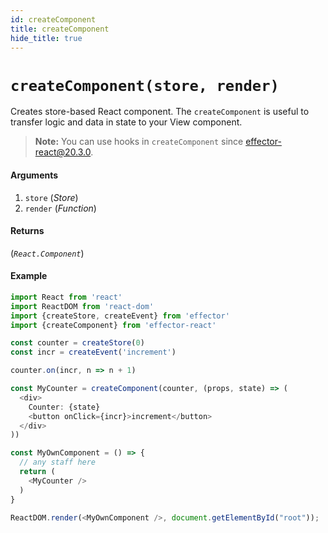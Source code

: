 ```yaml
---
id: createComponent
title: createComponent
hide_title: true
---
```


# `createComponent(store, render)`

Creates store-based React component. The `createComponent` is useful to transfer logic and data in state to your View component.

> **Note:** You can use hooks in `createComponent` since effector-react@20.3.0.

#### Arguments

1. `store` (_Store_)
2. `render` (_Function_)

#### Returns

(_`React.Component`_)

#### Example

```js
import React from 'react'
import ReactDOM from 'react-dom'
import {createStore, createEvent} from 'effector'
import {createComponent} from 'effector-react'

const counter = createStore(0)
const incr = createEvent('increment')

counter.on(incr, n => n + 1)

const MyCounter = createComponent(counter, (props, state) => (
  <div>
    Counter: {state}
    <button onClick={incr}>increment</button>
  </div>
))

const MyOwnComponent = () => {
  // any staff here
  return (
    <MyCounter />
  )
}

ReactDOM.render(<MyOwnComponent />, document.getElementById("root"));
```
